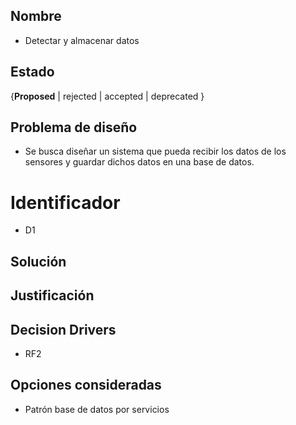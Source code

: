 ## Nombre

* Detectar y almacenar datos

## Estado

{**Proposed** | rejected | accepted | deprecated }

## Problema de diseño 

* Se busca diseñar un sistema que pueda recibir los datos de los sensores y guardar dichos datos en una base de datos. 

# Identificador 

* D1 

## Solución 

## Justificación 

## Decision Drivers
* RF2

## Opciones consideradas 

* Patrón base de datos por servicios 
